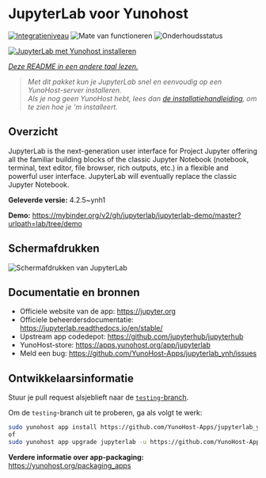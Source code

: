 <!--
NB: Deze README is automatisch gegenereerd door <https://github.com/YunoHost/apps/tree/master/tools/readme_generator>
Hij mag NIET handmatig aangepast worden.
-->

# JupyterLab voor Yunohost

[![Integratieniveau](https://apps.yunohost.org/badge/integration/jupyterlab)](https://ci-apps.yunohost.org/ci/apps/jupyterlab/)
![Mate van functioneren](https://apps.yunohost.org/badge/state/jupyterlab)
![Onderhoudsstatus](https://apps.yunohost.org/badge/maintained/jupyterlab)

[![JupyterLab met Yunohost installeren](https://install-app.yunohost.org/install-with-yunohost.svg)](https://install-app.yunohost.org/?app=jupyterlab)

*[Deze README in een andere taal lezen.](./ALL_README.md)*

> *Met dit pakket kun je JupyterLab snel en eenvoudig op een YunoHost-server installeren.*  
> *Als je nog geen YunoHost hebt, lees dan [de installatiehandleiding](https://yunohost.org/install), om te zien hoe je 'm installeert.*

## Overzicht

JupyterLab is the next-generation user interface for Project Jupyter offering all the familiar building blocks of the classic Jupyter Notebook (notebook, terminal, text editor, file browser, rich outputs, etc.) in a flexible and powerful user interface. JupyterLab will eventually replace the classic Jupyter Notebook.


**Geleverde versie:** 4.2.5~ynh1

**Demo:** <https://mybinder.org/v2/gh/jupyterlab/jupyterlab-demo/master?urlpath=lab/tree/demo>

## Schermafdrukken

![Schermafdrukken van JupyterLab](./doc/screenshots/jupyterlab.png)

## Documentatie en bronnen

- Officiele website van de app: <https://jupyter.org>
- Officiele beheerdersdocumentatie: <https://jupyterlab.readthedocs.io/en/stable/>
- Upstream app codedepot: <https://github.com/jupyterhub/jupyterhub>
- YunoHost-store: <https://apps.yunohost.org/app/jupyterlab>
- Meld een bug: <https://github.com/YunoHost-Apps/jupyterlab_ynh/issues>

## Ontwikkelaarsinformatie

Stuur je pull request alsjeblieft naar de [`testing`-branch](https://github.com/YunoHost-Apps/jupyterlab_ynh/tree/testing).

Om de `testing`-branch uit te proberen, ga als volgt te werk:

```bash
sudo yunohost app install https://github.com/YunoHost-Apps/jupyterlab_ynh/tree/testing --debug
of
sudo yunohost app upgrade jupyterlab -u https://github.com/YunoHost-Apps/jupyterlab_ynh/tree/testing --debug
```

**Verdere informatie over app-packaging:** <https://yunohost.org/packaging_apps>

